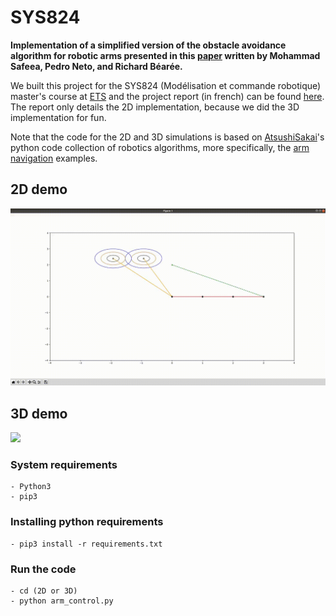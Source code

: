 # SYS824

**Implementation of a simplified version of the obstacle avoidance algorithm for robotic arms presented in this [paper](https://www.researchgate.net/publication/334616002_On-line_collision_avoidance_for_collaborative_robot_manipulators_by_adjusting_off-line_generated_paths_An_industrial_use_case) written by Mohammad Safeea, Pedro Neto, and Richard Béarée.**

We built this project for the SYS824 (Modélisation et commande robotique) master's course at [ETS](https://www.etsmtl.ca/) and the project report (in french) can be found [here](Media/rapport.pdf). The report only details the 2D implementation, because we did the 3D implementation for fun.

Note that the code for the 2D and 3D simulations is based on [AtsushiSakai](https://github.com/AtsushiSakai)'s python code collection of robotics algorithms, more specifically, the [arm navigation](https://github.com/AtsushiSakai/PythonRobotics/tree/master/ArmNavigation) examples.

## 2D demo
![](Media/2D_demo.gif)

## 3D demo
![](Media/3D_demo.gif)

### System requirements
    - Python3
    - pip3
### Installing python requirements
    - pip3 install -r requirements.txt
    
### Run the code
    - cd (2D or 3D)
    - python arm_control.py